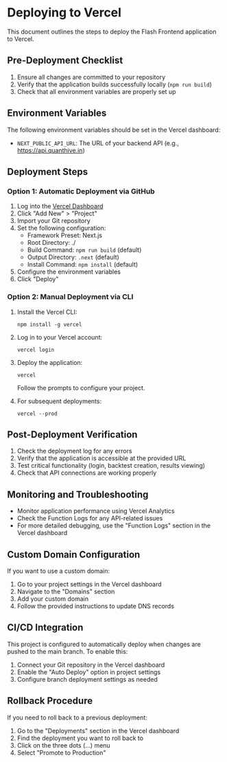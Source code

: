 # Deploying to Vercel

This document outlines the steps to deploy the Flash Frontend application to Vercel.

## Pre-Deployment Checklist

1. Ensure all changes are committed to your repository
2. Verify that the application builds successfully locally (`npm run build`)
3. Check that all environment variables are properly set up

## Environment Variables

The following environment variables should be set in the Vercel dashboard:

- `NEXT_PUBLIC_API_URL`: The URL of your backend API (e.g., https://api.quanthive.in)

## Deployment Steps

### Option 1: Automatic Deployment via GitHub

1. Log into the [Vercel Dashboard](https://vercel.com/dashboard)
2. Click "Add New" > "Project"
3. Import your Git repository
4. Set the following configuration:
   - Framework Preset: Next.js
   - Root Directory: ./
   - Build Command: `npm run build` (default)
   - Output Directory: `.next` (default)
   - Install Command: `npm install` (default)
5. Configure the environment variables
6. Click "Deploy"

### Option 2: Manual Deployment via CLI

1. Install the Vercel CLI:
   ```
   npm install -g vercel
   ```

2. Log in to your Vercel account:
   ```
   vercel login
   ```

3. Deploy the application:
   ```
   vercel
   ```

   Follow the prompts to configure your project.

4. For subsequent deployments:
   ```
   vercel --prod
   ```

## Post-Deployment Verification

1. Check the deployment log for any errors
2. Verify that the application is accessible at the provided URL
3. Test critical functionality (login, backtest creation, results viewing)
4. Check that API connections are working properly

## Monitoring and Troubleshooting

- Monitor application performance using Vercel Analytics
- Check the Function Logs for any API-related issues
- For more detailed debugging, use the "Function Logs" section in the Vercel dashboard

## Custom Domain Configuration

If you want to use a custom domain:

1. Go to your project settings in the Vercel dashboard
2. Navigate to the "Domains" section
3. Add your custom domain
4. Follow the provided instructions to update DNS records

## CI/CD Integration

This project is configured to automatically deploy when changes are pushed to the main branch. To enable this:

1. Connect your Git repository in the Vercel dashboard
2. Enable the "Auto Deploy" option in project settings
3. Configure branch deployment settings as needed

## Rollback Procedure

If you need to roll back to a previous deployment:

1. Go to the "Deployments" section in the Vercel dashboard
2. Find the deployment you want to roll back to
3. Click on the three dots (...) menu
4. Select "Promote to Production" 